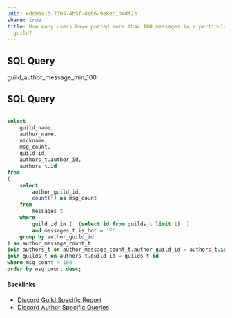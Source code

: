 ```yaml
---
uuid: edc06a13-7305-4b5f-8eb6-9e8eb1b4df23
share: true
title: How many users have posted more than 100 messages in a particular discord
  guild?
---
```

## SQL Query

guild_author_message_min_100

## SQL Query

``` sql

select
	guild_name,
	author_name,
	nickname,
	msg_count,
	guild_id,
	authors_t.author_id,
	authors_t.id
from
(
	select
		author_guild_id,
		count(*) as msg_count
	from
		messages_t
	where
		guild_id in (  (select id from guilds_t limit 1)  )
		and messages_t.is_bot = 'F'
	group by author_guild_id
) as author_message_count_t
join authors_t on author_message_count_t.author_guild_id = authors_t.id
join guilds_t on authors_t.guild_id = guilds_t.id
where msg_count > 100
order by msg_count desc;

```

#### Backlinks

* [Discord Guild Specific Report](/a41f63f6-9eaf-41bb-8e62-e47ffa29cb92)
* [Discord Author Specific Queries](/f6c57d06-6240-41fc-9174-7a6b18362030)